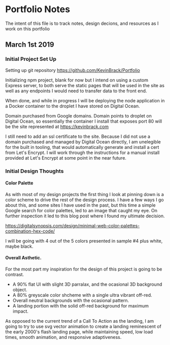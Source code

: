 # Portfolio Notes

The intent of this file is to track notes, design decions, and resources as I work on this portfolio

## March 1st 2019

### Initial Project Set Up

Setting up git repository https://github.com/KevinBrack/Portfolio

Initializing npm project, blank for now but I intend on using a custom Express server, to both serve the static pages that will be used in the site as well as any endpoints I would need to transfer data to the front end.

When done, and while in progress I will be deploying the node application in a Docker container to the droplet I have stored on Digital Ocean.

Domain purchased from Google domains. Domain points to droplet on Digital Ocean, so essentially the container I install that exposes port 80 will be the site represented at https://kevinbrack.com

I still need to add an ssl certificate to the site. Because I did not use a domain purchased and managed by Digital Ocean directly, I am unelegible for the built in tooling, that would automatically generate and install a cert from Let's Encrypt. I will work through the instructions for a manual install provided at Let's Encrypt at some point in the near future.

### Initial Design Thoughts

#### Color Palette

As with most of my design projects the first thing I look at pinning down is a color scheme to drive the rest of the design process. I have a few ways I go about this, and some sites I have used in the past, but this time a simple Google search for color palettes, led to an image that caught my eye. On further inspection it led to this blog post where I found my ultimate decision.

https://digitalsynopsis.com/design/minimal-web-color-palettes-combination-hex-code/

I will be going with 4 out of the 5 colors presented in sample #4 plus white, maybe black.

#### Overall Asthetic.

For the most part my inspiration for the design of this project is going to be contrast.

- A 90% flat UI with slight 3D parralax, and the ocasional 3D background object.
- A 80% greyscale color shcheme with a single ultra vibrant off-red.
- Overall neutral backgrounds with the ocasional pattern.
- A landing portion with the solid off-red background for maximum impact.

As opposed to the current trend of a Call To Action as the landing, I am going to try to use svg vector animation to create a landing reminescent of the early 2000's flash landing page, while maintaining speed, low load times, smooth animation, and responsive adaptiveness.
